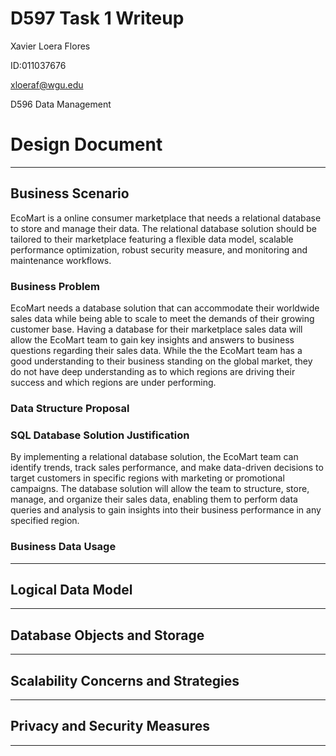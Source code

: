 # D597 Task 1 Writeup

Xavier Loera Flores

ID:011037676

xloeraf@wgu.edu

D596 Data Management

# Design Document

---

## Business Scenario

EcoMart is a online consumer marketplace that needs a relational database to store and manage their data. The relational database solution should be tailored to their marketplace featuring a flexible data model, scalable performance optimization, robust security measure, and monitoring and maintenance workflows.

### Business Problem

EcoMart needs a database solution that can accommodate their worldwide sales data while being able to scale to meet the demands of their growing customer base. Having a database for their marketplace sales data will allow the EcoMart team to gain key insights and answers to business questions regarding their sales data. While the the EcoMart team has a good understanding to their business standing on the global market, they do not have deep understanding as to which regions are driving their success and which regions are under performing.

### Data Structure Proposal

### SQL Database Solution Justification

By implementing a relational database solution, the EcoMart team can identify trends, track sales performance, and make data-driven decisions to target customers in specific regions with marketing or promotional campaigns. The database solution will allow the team to structure, store, manage, and organize their sales data, enabling them to perform data queries and analysis to gain insights into their business performance in any specified region.

### Business Data Usage

---

## Logical Data Model

---

## Database Objects and Storage

---

## Scalability Concerns and Strategies

---

## Privacy and Security Measures

---
